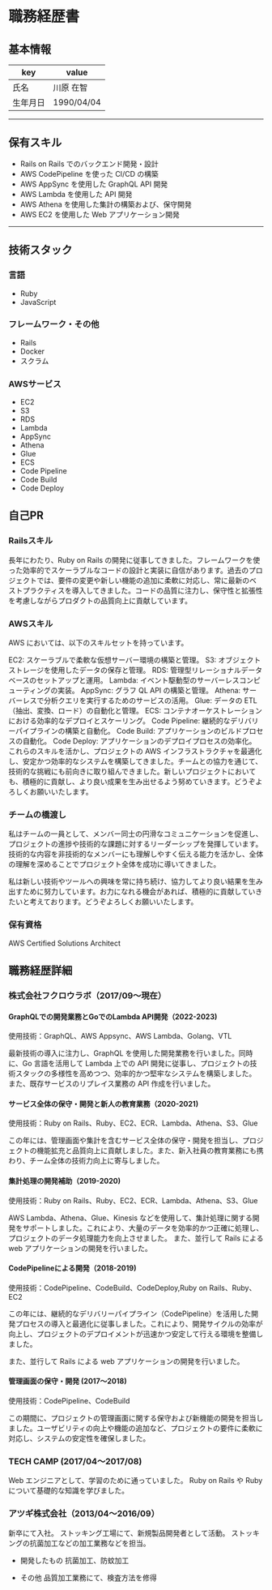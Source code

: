 # 職務経歴書

## 基本情報

|key|value|
|---|---|
|氏名|川原 在智| 
|生年月日|1990/04/04| 

---

## 保有スキル

- Rails on Rails でのバックエンド開発・設計
- AWS CodePipeline を使った CI/CD の構築
- AWS AppSync を使用した GraphQL API 開発
- AWS Lambda を使用した API 開発
- AWS Athena を使用した集計の構築および、保守開発
- AWS EC2 を使用した Web アプリケーション開発
---

## 技術スタック

### 言語

- Ruby
- JavaScript

### フレームワーク・その他

- Rails
- Docker
- スクラム

### AWSサービス
- EC2
- S3
- RDS
- Lambda
- AppSync
- Athena
- Glue
- ECS
- Code Pipeline
- Code Build
- Code Deploy

## 自己PR

### Railsスキル

長年にわたり、Ruby on Rails の開発に従事してきました。フレームワークを使った効率的でスケーラブルなコードの設計と実装に自信があります。過去のプロジェクトでは、要件の変更や新しい機能の追加に柔軟に対応し、常に最新のベストプラクティスを導入してきました。コードの品質に注力し、保守性と拡張性を考慮しながらプロダクトの品質向上に貢献しています。

### AWSスキル
AWS においては、以下のスキルセットを持っています。

EC2: スケーラブルで柔軟な仮想サーバー環境の構築と管理。
S3: オブジェクトストレージを使用したデータの保存と管理。
RDS: 管理型リレーショナルデータベースのセットアップと運用。
Lambda: イベント駆動型のサーバーレスコンピューティングの実装。
AppSync: グラフ QL API の構築と管理。
Athena: サーバーレスで分析クエリを実行するためのサービスの活用。
Glue: データの ETL（抽出、変換、ロード）の自動化と管理。
ECS: コンテナオーケストレーションにおける効率的なデプロイとスケーリング。
Code Pipeline: 継続的なデリバリーパイプラインの構築と自動化。
Code Build: アプリケーションのビルドプロセスの自動化。
Code Deploy: アプリケーションのデプロイプロセスの効率化。
これらのスキルを活かし、プロジェクトの AWS インフラストラクチャを最適化し、安定かつ効率的なシステムを構築してきました。チームとの協力を通じて、技術的な挑戦にも前向きに取り組んできました。新しいプロジェクトにおいても、積極的に貢献し、より良い成果を生み出せるよう努めていきます。どうぞよろしくお願いいたします。

### チームの橋渡し
私はチームの一員として、メンバー同士の円滑なコミュニケーションを促進し、プロジェクトの進捗や技術的な課題に対するリーダーシップを発揮しています。技術的な内容を非技術的なメンバーにも理解しやすく伝える能力を活かし、全体の理解を深めることでプロジェクト全体を成功に導いてきました。

私は新しい技術やツールへの興味を常に持ち続け、協力してより良い結果を生み出すために努力しています。お力になれる機会があれば、積極的に貢献していきたいと考えております。どうぞよろしくお願いいたします。

### 保有資格

AWS Certified Solutions Architect

## 職務経歴詳細

### 株式会社フクロウラボ（2017/09〜現在）

####  GraphQLでの開発業務とGoでのLambda API開発（2022-2023)
使用技術：GraphQL、AWS Appsync、AWS Lambda、Golang、VTL

最新技術の導入に注力し、GraphQL を使用した開発業務を行いました。同時に、Go 言語を活用して Lambda 上での API 開発に従事し、プロジェクトの技術スタックの多様性を高めつつ、効率的かつ堅牢なシステムを構築しました。
また、既存サービスのリプレイス業務の API 作成を行いました。

#### サービス全体の保守・開発と新人の教育業務（2020-2021)
使用技術：Ruby on Rails、Ruby、EC2、ECR、Lambda、Athena、S3、Glue

この年には、管理画面や集計を含むサービス全体の保守・開発を担当し、プロジェクトの機能拡充と品質向上に貢献しました。また、新入社員の教育業務にも携わり、チーム全体の技術力向上に寄与しました。

#### 集計処理の開発補助（2019-2020)
使用技術：Ruby on Rails、Ruby、EC2、ECR、Lambda、Athena、S3、Glue

AWS Lambda、Athena、Glue、Kinesis などを使用して、集計処理に関する開発をサポートしました。これにより、大量のデータを効率的かつ正確に処理し、プロジェクトのデータ処理能力を向上させました。
また、並行して Rails による web アプリケーションの開発を行いました。

#### CodePipelineによる開発（2018-2019)
使用技術：CodePipeline、CodeBuild、CodeDeploy,Ruby on Rails、Ruby、EC2

この年には、継続的なデリバリーパイプライン（CodePipeline）を活用した開発プロセスの導入と最適化に従事しました。これにより、開発サイクルの効率が向上し、プロジェクトのデプロイメントが迅速かつ安定して行える環境を整備しました。

また、並行して Rails による web アプリケーションの開発を行いました。

#### 管理画面の保守・開発 (2017〜2018)
使用技術：CodePipeline、CodeBuild

この期間に、プロジェクトの管理画面に関する保守および新機能の開発を担当しました。ユーザビリティの向上や機能の追加など、プロジェクトの要件に柔軟に対応し、システムの安定性を確保しました。

### TECH CAMP (2017/04〜2017/08)

Web エンジニアとして、学習のために通っていました。
Ruby on Rails や Ruby について基礎的な知識を学びました。

### アツギ株式会社（2013/04〜2016/09）

新卒にて入社。
ストッキング工場にて、新規製品開発者として活動。
ストッキングの抗菌加工などの加工業務などを担当。

- 開発したもの
  抗菌加工、防蚊加工

- その他
  品質加工業務にて、検査方法を修得